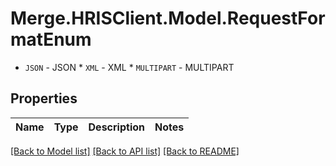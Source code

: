 # Merge.HRISClient.Model.RequestFormatEnum
* `JSON` - JSON * `XML` - XML * `MULTIPART` - MULTIPART

## Properties

Name | Type | Description | Notes
------------ | ------------- | ------------- | -------------

[[Back to Model list]](../README.md#documentation-for-models) [[Back to API list]](../README.md#documentation-for-api-endpoints) [[Back to README]](../README.md)

